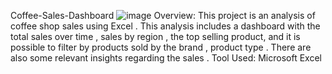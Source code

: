 Coffee-Sales-Dashboard
![image](https://github.com/user-attachments/assets/ff2f8ae4-958f-4a97-a9a0-1b9cb750e104)
Overview:
This project is an analysis of coffee shop sales using Excel . This analysis includes a dashboard with the total sales over time , sales by region , the top selling product, and it is possible to filter by products sold by the brand , product type . There are also some relevant insights regarding the sales . 
Tool Used:
Microsoft Excel 
